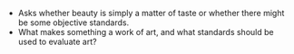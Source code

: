 - Asks whether beauty is simply a matter of taste or whether there might be some objective standards.
- What makes something a work of art, and what standards should be used to evaluate art?